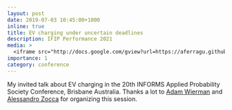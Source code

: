 ```yaml
---
layout: post
date: 2019-07-03 10:45:00+1000
inline: true
title: EV charging under uncertain deadlines
description: IFIP Performance 2021
media: >
  <iframe src="http://docs.google.com/gview?url=https://aferragu.github.io/assets/pdf/informs19_talk.pdf&embedded=true" style="width:200px; height:113px;" frameborder="0"></iframe>
importance: 1
category: conference
---
```


My invited talk about EV charging in the 20th INFORMS Applied Probability Society Conference, Brisbane Australia. Thanks a lot to [Adam Wierman](https://adamwierman.com/) and [Alessandro Zocca](https://research.vu.nl/en/persons/alessandro-zocca) for organizing this session.

